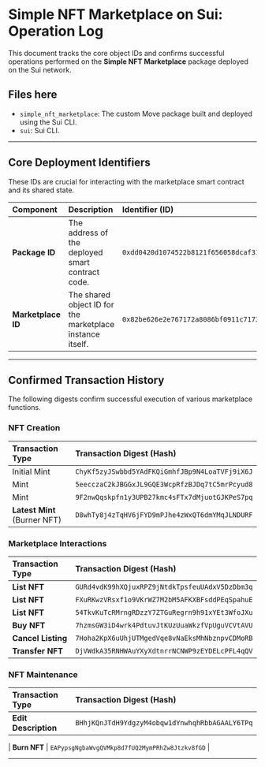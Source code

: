 #  Simple NFT Marketplace on Sui: Operation Log

This document tracks the core object IDs and confirms successful operations performed on the **Simple NFT Marketplace** package deployed on the Sui network.

## Files here

* `simple_nft_marketplace`: The custom Move package built and deployed using the Sui CLI.
* `sui`: Sui CLI.

***

##  Core Deployment Identifiers

These IDs are crucial for interacting with the marketplace smart contract and its shared state.

| Component | Description | Identifier (ID) |
| :--- | :--- | :--- |
| **Package ID** | The address of the deployed smart contract code. | `0xdd0420d1074522b8121f656058dcaf31ed7464551400ff83b87e11fa6a882dca` |
| **Marketplace ID** | The shared object ID for the marketplace instance itself. | `0x82be626e2e767172a8086bf0911c7172f0ff33bcf5eb960d517873e1f323f20a` |

***

##  Confirmed Transaction History

The following digests confirm successful execution of various marketplace functions.

###  NFT Creation 

| Transaction Type | Transaction Digest (Hash) |
| :--- | :--- |
| Initial Mint | `ChyKf5zyJSwbbd5YAdFKQiGmhfJBp9N4LoaTVFj9iX6J` |
| Mint | `5eecczaC2kJBGGxJL9GQE3WcpRfzBJDq7tC5mrPcyud8` |
| Mint | `9F2nwQqskpfn1y3UPB27kmc4sFTx7dMjuotGJKPeS7pq` |
| **Latest Mint** (Burner NFT) | `D8whTy8j4zTqHV6jFYD9mPJhe4zWxQT6dmYMqJLNDURF` |

###  Marketplace Interactions

| Transaction Type | Transaction Digest (Hash) |
| :--- | :--- |
| **List NFT** | `GURd4vdK99hXQjuxRPZ9jNtdkTpsfeuUAdxV5DzDbm3q` |
| **List NFT** | `FXuRKwzVRsxf1o9VKrWZ7M2bM5AFKXBFsddPEqSpahuE` |
| **List NFT** | `54TkvKuTcRMrngRDzzY7ZTGuRegrn9h91xYEt3WfoJXu` |
| **Buy NFT** | `7hzmsGW3iD4wrk4PdtuvJtKUzUuaWkzfVpUguVCVtAVU` |
| **Cancel Listing** | `7Hoha2KpX6uUhjUTMgedVqe8vNaEksMhNbznpvCDMoRB` |
| **Transfer NFT** | `DjVWdkA35RNHWAuYXyXdtnrrNCNWP9zEYDELcPFL4qQV` |

### NFT Maintenance

| Transaction Type | Transaction Digest (Hash) |
| :--- | :--- |
| **Edit Description**  | `BHhjKQnJTdH9YdgzyM4obqw1dYnwhqhRbbAGAALY6TPq` |

| **Burn NFT** | `EAPypsgNgbaWvgQVMkp8d7fUQ2MymPRhZw8Jtzkv8fGD` |

***
